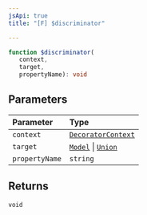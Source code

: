 ```yaml
---
jsApi: true
title: "[F] $discriminator"

---
```

```ts
function $discriminator(
   context, 
   target, 
   propertyName): void
```

## Parameters

| Parameter | Type |
| :------ | :------ |
| `context` | [`DecoratorContext`](../interfaces/DecoratorContext.md) |
| `target` | [`Model`](../interfaces/Model.md) \| [`Union`](../interfaces/Union.md) |
| `propertyName` | `string` |

## Returns

`void`
